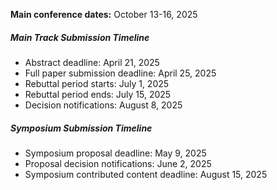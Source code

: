 
 **Main conference dates:** October 13-16, 2025

##### **Main Track Submission Timeline**

- Abstract deadline: April 21, 2025
- Full paper submission deadline: April 25, 2025
- Rebuttal period starts: July 1, 2025
- Rebuttal period ends: July 15, 2025
- Decision notifications: August 8, 2025

##### **Symposium Submission Timeline**

- Symposium proposal deadline: May 9, 2025
- Proposal decision notifications: June 2, 2025
- Symposium contributed content deadline: August 15, 2025
